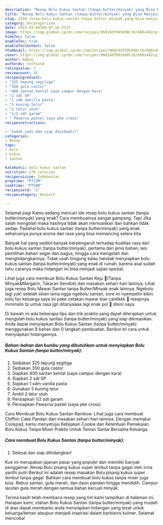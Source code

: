 ```yaml
---
description: "Resep Bolu Kukus Santan (tanpa butter/minyak) yang Bisa Manjain Lidah, Buat Buka Puasa Enak Banget"
title: "Resep Bolu Kukus Santan (tanpa butter/minyak) yang Bisa Manjain Lidah, Buat Buka Puasa Enak Banget"
slug: 2599-resep-bolu-kukus-santan-tanpa-butter-minyak-yang-bisa-manjain-lidah-buat-buka-puasa-enak-banget
category: Uncategorized
date: 2023-03-04T04:07:56.337Z
image: https://img-global.cpcdn.com/recipes/96814df695dd0c16/680x482cq70/bolu-kukus-santan-tanpa-butterminyak-foto-resep-utama.jpg
hideToc: false
enableToc: true
enableTocContent: false
thumbnail: https://img-global.cpcdn.com/recipes/96814df695dd0c16/680x482cq70/bolu-kukus-santan-tanpa-butterminyak-foto-resep-utama.jpg
cover: https://img-global.cpcdn.com/recipes/96814df695dd0c16/680x482cq70/bolu-kukus-santan-tanpa-butterminyak-foto-resep-utama.jpg
author: Admin
authorAv: notfound
ratingvalue: 3
reviewcount: 18
recipeingredient:
- "325 tepung segitiga"
- "350 gula castor"
- "400 santan kental saya campur dengan kara"
- "2 sdt SP"
- "1 sdm vanilla pasta"
- "5 kuning telur"
- "2 telur utuh"
- "1/2 sdt garam"
- " Pewarna pastel saya pke cross"
recipeinstructions:

- "Sudah jadi dan siap dinikmati!"
categories:
- Resep
tags:
- bolu
- kukus
- santan

katakunci: bolu kukus santan 
nutrition: 176 calories
recipecuisine: Indonesian
preptime: "PT12M"
cooktime: "PT58M"
recipeyield: "2"
recipecategory: Dessert

---
```



Selamat pagi Kamu sedang mencari ide resep bolu kukus santan (tanpa butter/minyak) yang enak? Cara membuatnya sangat gampang. Tapi Jika salah mengolah maka hasilnya tidak akan memuaskan dan bahkan tidak sedap. Padahal bolu kukus santan (tanpa butter/minyak) yang enak seharusnya punya aroma dan rasa yang bisa memancing selera kita.


Banyak hal yang sedikit banyak berpengaruh terhadap kualitas rasa dari bolu kukus santan (tanpa butter/minyak), pertama dari jenis bahan, lalu pemilihan bahan segar dan bagus, hingga cara mengolah dan menghidangkannya. Tidak usah bingung kalau hendak menyiapkan bolu kukus santan (tanpa butter/minyak) yang enak di rumah, karena asal sudah tahu caranya maka hidangan ini bisa menjadi sajian spesial.

Lihat juga cara membuat Bolu Kukus Santan Keju 🧀(Tanpa Minyak&amp;Margarin, Takaran Sendok) dan masakan sehari-hari lainnya. Lihat juga resep Bolu Mawar Santan tanpa Butter/Minyak enak lainnya. Ngebolu lagi yuk! setelah skian lama ngga ngebolu santan, sore ini nyempetin bikin bolu fav keluarga saya ini pake cetakan mawar biar cantikkk 🌹 resepnya minimalis tp untuk rasa jgn ditanyaaaa lagi enak pol 💯 disini saya.


Di bawah ini ada beberapa tips dan trik praktis yang dapat diterapkan untuk mengolah bolu kukus santan (tanpa butter/minyak) yang siap dikreasikan. Anda dapat menyiapkan Bolu Kukus Santan (tanpa butter/minyak) menggunakan 9 bahan dan 0 langkah pembuatan. Berikut ini cara untuk menyiapkan hidangannya.

<!--inarticleads1-->

##### Bahan-bahan dan bumbu yang dibutuhkan untuk menyiapkan Bolu Kukus Santan (tanpa butter/minyak):

1. Sediakan 325 tepung segitiga
1. Sediakan 350 gula castor
1. Siapkan 400 santan kental (saya campur dengan kara)
1. Siapkan 2 sdt SP
1. Siapkan 1 sdm vanilla pasta
1. Gunakan 5 kuning telur
1. Ambil 2 telur utuh
1. Persiapkan 1/2 sdt garam
1. Persiapkan  Pewarna pastel (saya pke cross)


Cara Membuat Bolu Kukus Santan Rainbow. Lihat juga cara membuat Chiffon Cake Pandan dan masakan sehari-hari lainnya. Dengan memakai Cookpad, kamu menyetujui Kebijakan Cookie dan Ketentuan Pemakaian. Bolu Kukus Tanpa Mixer Praktis Untuk Teman Santai Bersama Keluarga. 

<!--inarticleads2-->

##### Cara membuat Bolu Kukus Santan (tanpa butter/minyak):


1. Selesai dan siap dihidangkan!

Kue ini merupakan jajanan pasar yang populer dan memiliki banyak penggemar. Resep Bolu pisang kukus super lembut tanpa gagal oleh irma yanthi putri Berikut ini adalah resep masakan Bolu pisang kukus super lembut tanpa gagal. Bahkan cara membuat bolu kukus tanpa mixer juga bisa. Rebus santan, gula merah, dan daun pandan hingga mendidih. Campur larutan gula merah dengan semua bahan kecuali minyak. 

Terima kasih telah membaca resep yang tim kami tampilkan di halaman ini. Harapan kami, olahan Bolu Kukus Santan (tanpa butter/minyak) yang mudah di atas dapat membantu anda menyiapkan hidangan yang lezat untuk keluarga/teman ataupun menjadi inspirasi dalam berbisnis kuliner. Selamat mencoba!
